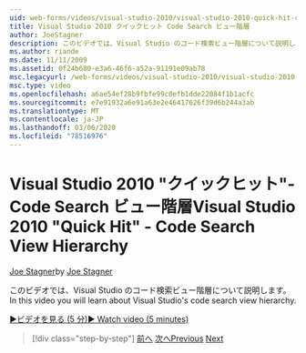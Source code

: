```yaml
---
uid: web-forms/videos/visual-studio-2010/visual-studio-2010-quick-hit-code-search-view-hierarchy
title: Visual Studio 2010 クイックヒット Code Search ビュー階層
author: JoeStagner
description: このビデオでは、Visual Studio のコード検索ビュー階層について説明します。
ms.author: riande
ms.date: 11/11/2009
ms.assetid: 0f24b680-e3a6-46f6-a52a-91191e09ab78
msc.legacyurl: /web-forms/videos/visual-studio-2010/visual-studio-2010-quick-hit-code-search-view-hierarchy
msc.type: video
ms.openlocfilehash: a6ae54ef28b9fbfe99c0efb1dde22084f1b1acfc
ms.sourcegitcommit: e7e91932a6e91a63e2e46417626f39d6b244a3ab
ms.translationtype: MT
ms.contentlocale: ja-JP
ms.lasthandoff: 03/06/2020
ms.locfileid: "78516976"
---
```

# <a name="visual-studio-2010-quick-hit---code-search-view-hierarchy"></a><span data-ttu-id="63ea0-103">Visual Studio 2010 "クイックヒット"-Code Search ビュー階層</span><span class="sxs-lookup"><span data-stu-id="63ea0-103">Visual Studio 2010 "Quick Hit" - Code Search View Hierarchy</span></span>

<span data-ttu-id="63ea0-104">[Joe Stagner](https://github.com/JoeStagner)</span><span class="sxs-lookup"><span data-stu-id="63ea0-104">by [Joe Stagner](https://github.com/JoeStagner)</span></span>

<span data-ttu-id="63ea0-105">このビデオでは、Visual Studio のコード検索ビュー階層について説明します。</span><span class="sxs-lookup"><span data-stu-id="63ea0-105">In this video you will learn about Visual Studio's code search view hierarchy.</span></span>

[<span data-ttu-id="63ea0-106">&#9654;ビデオを見る (5 分)</span><span class="sxs-lookup"><span data-stu-id="63ea0-106">&#9654; Watch video (5 minutes)</span></span>](https://channel9.msdn.com/Blogs/ASP-NET-Site-Videos/visual-studio-2010-quick-hit-code-search-view-hierarchy)

> [!div class="step-by-step"]
> <span data-ttu-id="63ea0-107">[前へ](visual-studio-2010-quick-hit-code-optimized-profile.md)
> [次へ](visual-studio-2010-quick-hit-intellisense-smart-lists.md)</span><span class="sxs-lookup"><span data-stu-id="63ea0-107">[Previous](visual-studio-2010-quick-hit-code-optimized-profile.md)
[Next](visual-studio-2010-quick-hit-intellisense-smart-lists.md)</span></span>
